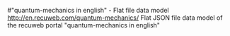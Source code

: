 #"quantum-mechanics in english" - Flat file data model
http://en.recuweb.com/quantum-mechanics/
Flat JSON file data model of the recuweb portal "quantum-mechanics in english"
